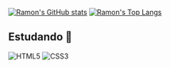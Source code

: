 [![Ramon's GitHub stats](https://github-readme-stats.vercel.app/api?username=ramonstaticx&show_icons=true&theme=radical&hide=issues)](https://github.com/anuraghazra/github-readme-stats)
[![Ramon's Top Langs](https://github-readme-stats.vercel.app/api/top-langs/?username=ramonstaticx&theme=radical&layout=compact)](https://github.com/anuraghazra/github-readme-stats)

## Estudando 📖
![HTML5](https://img.shields.io/badge/-HTML5-E34F26?style=flat-square&logo=html5&logoColor=white)
![CSS3](https://img.shields.io/badge/-CSS3-549FDE?style=flat-square&logo=css3&logoColor=white)
  
